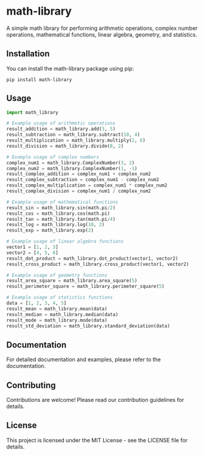 # math-library

A simple math library for performing arithmetic operations, complex number operations, mathematical functions, linear algebra, geometry, and statistics.

## Installation

You can install the math-library package using pip:

```terminal
pip install math-library
```

## Usage

```python
import math_library

# Example usage of arithmetic operations
result_addition = math_library.add(3, 5)
result_subtraction = math_library.subtract(10, 4)
result_multiplication = math_library.multiply(2, 6)
result_division = math_library.divide(8, 2)

# Example usage of complex numbers
complex_num1 = math_library.ComplexNumber(3, 2)
complex_num2 = math_library.ComplexNumber(1, -1)
result_complex_addition = complex_num1 + complex_num2
result_complex_subtraction = complex_num1 - complex_num2
result_complex_multiplication = complex_num1 * complex_num2
result_complex_division = complex_num1 / complex_num2

# Example usage of mathematical functions
result_sin = math_library.sin(math.pi/2)
result_cos = math_library.cos(math.pi)
result_tan = math_library.tan(math.pi/4)
result_log = math_library.log(10, 2)
result_exp = math_library.exp(2)

# Example usage of linear algebra functions
vector1 = [1, 2, 3]
vector2 = [4, 5, 6]
result_dot_product = math_library.dot_product(vector1, vector2)
result_cross_product = math_library.cross_product(vector1, vector2)

# Example usage of geometry functions
result_area_square = math_library.area_square(5)
result_perimeter_square = math_library.perimeter_square(5)

# Example usage of statistics functions
data = [1, 2, 3, 4, 5]
result_mean = math_library.mean(data)
result_median = math_library.median(data)
result_mode = math_library.mode(data)
result_std_deviation = math_library.standard_deviation(data)
```

## Documentation

For detailed documentation and examples, please refer to the documentation.

## Contributing

Contributions are welcome! Please read our contribution guidelines for details.

## License

This project is licensed under the MIT License - see the LICENSE file for details.